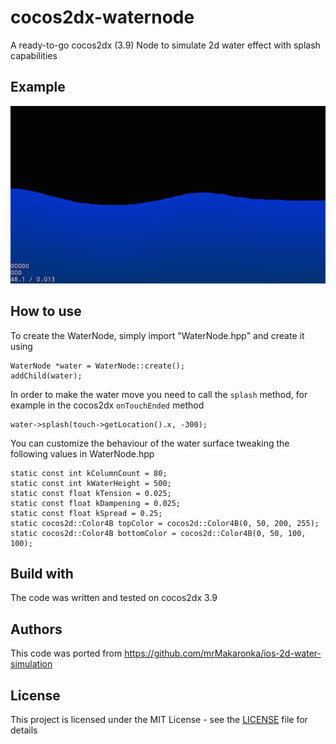 # cocos2dx-waternode
A ready-to-go cocos2dx (3.9) Node to simulate 2d water effect with splash capabilities

## Example
![cocos2dx-WaterNode](https://raw.githubusercontent.com/davidejones88/cocos2dx-WaterNode/master/example.png)

## How to use
To create the WaterNode, simply import "WaterNode.hpp" and create it using

```
WaterNode *water = WaterNode::create();
addChild(water);
```

In order to make the water move you need to call the ```splash``` method, for example in the cocos2dx ```onTouchEnded``` method

```
water->splash(touch->getLocation().x, -300);
```

You can customize the behaviour of the water surface tweaking the following values in WaterNode.hpp

```
static const int kColumnCount = 80;
static const int kWaterHeight = 500;
static const float kTension = 0.025;
static const float kDampening = 0.025;
static const float kSpread = 0.25;
static cocos2d::Color4B topColor = cocos2d::Color4B(0, 50, 200, 255);
static cocos2d::Color4B bottomColor = cocos2d::Color4B(0, 50, 100, 100);
```

## Build with 
The code was written and tested on cocos2dx 3.9

## Authors
This code was ported from https://github.com/mrMakaronka/ios-2d-water-simulation

## License
This project is licensed under the MIT License - see the [LICENSE](LICENSE) file for details

